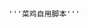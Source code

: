                                                                                                 '''菜鸡自用脚本'''
